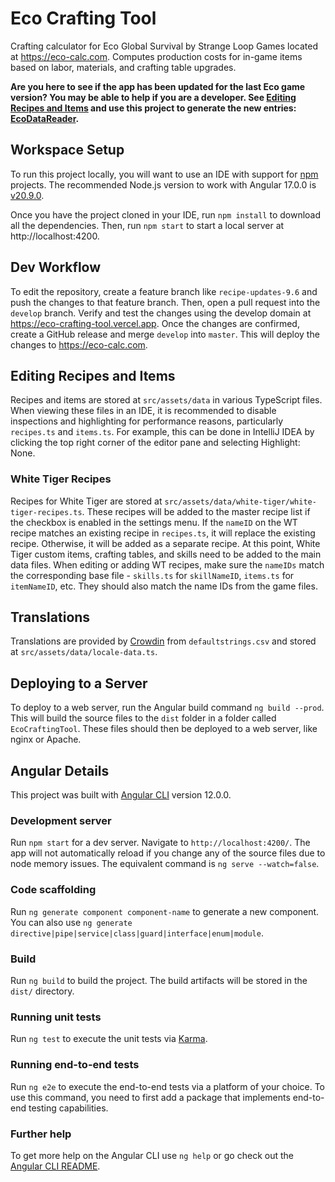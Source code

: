 # Eco Crafting Tool

Crafting calculator for Eco Global Survival by Strange Loop Games located at https://eco-calc.com. Computes production
costs for in-game items based on labor, materials, and crafting table upgrades.

**Are you here to see if the app has been updated for the last Eco game version? You may be able to help if you are a developer. See [Editing Recipes and Items](#editing-recipes-and-items) and use this project to generate the new entries: [EcoDataReader](https://github.com/aritchie05/EcoDataReader).**

## Workspace Setup

To run this project locally, you will want to use an IDE with support for [npm](https://www.npmjs.com/) projects. The recommended Node.js version to work with Angular 17.0.0 is [v20.9.0](https://nodejs.org/download/release/v20.9.0/).

Once you have the project cloned in your IDE, run `npm install` to download all the dependencies. Then, run `npm start` to start a local server at http://localhost:4200.

## Dev Workflow

To edit the repository, create a feature branch like `recipe-updates-9.6` and push the changes to that feature branch. Then, open a pull request into the `develop` branch. Verify and test the changes using the develop domain at https://eco-crafting-tool.vercel.app. Once the changes are confirmed, create a GitHub release and merge `develop` into `master`. This will deploy the changes to https://eco-calc.com.

## Editing Recipes and Items

Recipes and items are stored at `src/assets/data` in various TypeScript files. When viewing these files in an IDE, it is recommended to disable inspections and highlighting for performance reasons, particularly `recipes.ts` and `items.ts`. For example, this can be done in IntelliJ IDEA by clicking the top right corner of the editor pane and selecting Highlight: None.

### White Tiger Recipes

Recipes for White Tiger are stored at `src/assets/data/white-tiger/white-tiger-recipes.ts`. These recipes will be added to the master recipe list if the checkbox is enabled in the settings menu. If the `nameID` on the WT recipe matches an existing recipe in `recipes.ts`, it will replace the existing recipe. Otherwise, it will be added as a separate recipe. 
At this point, White Tiger custom items, crafting tables, and skills need to be added to the main data files. 
When editing or adding WT recipes, make sure the `nameIDs` match the corresponding base file - `skills.ts` for `skillNameID`, `items.ts` for `itemNameID`, etc. They should also match the name IDs from the game files.

## Translations

Translations are provided by [Crowdin](https://crowdin.com/project/eco-by-strange-loop-games) from `defaultstrings.csv` and stored at `src/assets/data/locale-data.ts`.

## Deploying to a Server

To deploy to a web server, run the Angular build command `ng build --prod`. This will build the source files to the `dist` folder in a folder called `EcoCraftingTool`. These files should then be deployed to a web server, like nginx or Apache.

## Angular Details

This project was built with [Angular CLI](https://github.com/angular/angular-cli) version 12.0.0.

### Development server

Run `npm start` for a dev server. Navigate to `http://localhost:4200/`. The app will not automatically reload if you change
any of the source files due to node memory issues. The equivalent command is `ng serve --watch=false`.

### Code scaffolding

Run `ng generate component component-name` to generate a new component. You can also
use `ng generate directive|pipe|service|class|guard|interface|enum|module`.

### Build

Run `ng build` to build the project. The build artifacts will be stored in the `dist/` directory.

### Running unit tests

Run `ng test` to execute the unit tests via [Karma](https://karma-runner.github.io).

### Running end-to-end tests

Run `ng e2e` to execute the end-to-end tests via a platform of your choice. To use this command, you need to first add a package that implements end-to-end testing capabilities.

### Further help

To get more help on the Angular CLI use `ng help` or go check out the [Angular CLI README](https://github.com/angular/angular-cli/blob/master/README.md).
